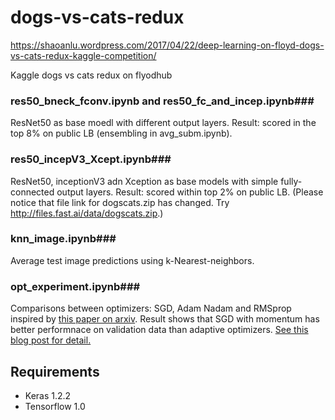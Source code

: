# dogs-vs-cats-redux

https://shaoanlu.wordpress.com/2017/04/22/deep-learning-on-floyd-dogs-vs-cats-redux-kaggle-competition/

Kaggle dogs vs cats redux on flyodhub

### res50_bneck_fconv.ipynb and res50_fc_and_incep.ipynb###

ResNet50 as base moedl with different output layers. Result: scored in the top 8% on public LB (ensembling in avg_subm.ipynb).



### res50_incepV3_Xcept.ipynb###

ResNet50, inceptionV3 adn Xception as base models with simple fully-connected output layers. Result: scored within top 2% on public LB. (Please notice that file link for dogscats.zip has changed. Try http://files.fast.ai/data/dogscats.zip.)



### knn_image.ipynb###

Average test image predictions using k-Nearest-neighbors.



### opt_experiment.ipynb###
Comparisons between optimizers: SGD, Adam Nadam and RMSprop inspired by [this paper on arxiv](https://arxiv.org/abs/1705.08292). Result shows that SGD with momentum has better performnace on validation data than adaptive optimizers. [See this blog post for detail.](https://shaoanlu.wordpress.com/2017/05/29/sgd-all-which-one-is-the-best-optimizer-dogs-vs-cats-toy-experiment/)

## Requirements

* Keras 1.2.2
* Tensorflow 1.0
